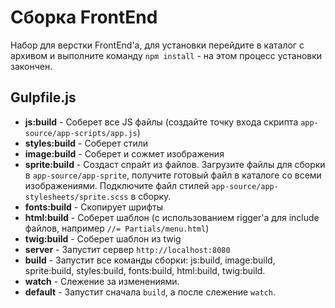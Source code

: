# Сборка FrontEnd

Набор для верстки FrontEnd'a, для установки перейдите в каталог
с архивом и выполните команду `npm install` - на этом процесс
установки закончен.

## Gulpfile.js

+ **js:build** - Соберет все JS файлы (создайте точку входа скрипта `app-source/app-scripts/app.js`)
+ **styles:build** - Соберет стили
+ **image:build** - Соберет и сожмет изображения
+ **sprite:build** - Создаст спрайт из файлов. Загрузите файлы для сборки в `app-source/app-sprite`, получите готовый файл в каталоге со всеми изображениями.
                   Подключите файл стилей `app-source/app-stylesheets/sprite.scss` в сборку.
+ **fonts:build** - Скопирует шрифты
+ **html:build** - Соберет шаблон (с использованием rigger'a для include файлов, например `//= Partials/menu.html`)
+ **twig:build** - Соберет шаблон из twig
+ **server** - Запустит сервер `http://localhost:8080`
+ **build** - Запустит все команды сборки: js:build, image:build, sprite:build, styles:build, fonts:build, html:build, twig:build.
+ **watch** - Слежение за изменениями.
+ **default** - Запустит сначала `build`, а после слежение `watch`.
